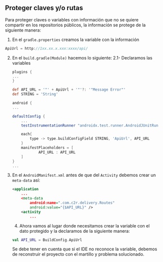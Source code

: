 ## Proteger claves y/o rutas

Para proteger claves o variables con información que no se quiere compartir en los repositorios públicos, la información se protege de la siguiente manera:

1. En el `gradle.properties` creamos la variable con la información
```gradle
ApiUrl = http://1xx.xx.x.xxx:xxxx/api/
```
2. En el `build.gradle(Module)` hacemos lo siguiente:
	2.1- Declaramos las variables 
	```gradle
    plugins {
    ...
    }
    
    def API_URL = '"' + ApiUrl + '"'?: '"Message Error"'
	def STRING = 'String'
    
    android {
    ...

    defaultConfig {
        ...
        testInstrumentationRunner "androidx.test.runner.AndroidJUnitRunner"

        each{
            type -> type.buildConfigField STRING, 'ApiUrl', API_URL
        }
        manifestPlaceholders = [
                API_URL : API_URL
        ]
    }
    ...
    ```
 3. En el `AndroidManifest.xml` antes de que del `Activity` debemos crear un `meta-data` así:
 	```xml
    <application
        ...
        <meta-data
            android:name=".com.c2r.delivery.Routes"
            android:value="{$API_URL}" />
        <activity
            ...
    ```
    4. Ahora vamos al lugar donde necesitamos crear la variable con el dato protegido y la declaramos de la siguiente manera:
    
    ```kotlin
    val API_URL = BuildConfig.ApiUrl
    ```
    Se debe tener en cuenta que si el IDE no reconoce la variable, debemos de reconstruir el proyecto con el martillo y problema solucionado.